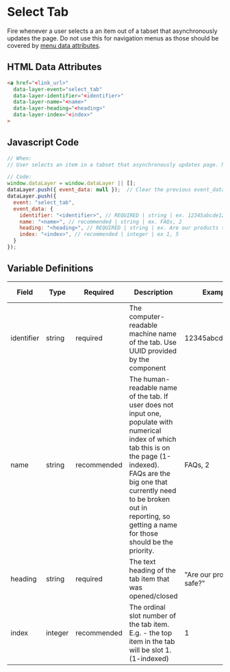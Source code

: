 # Select Tab

Fire whenever a user selects a an item out of a tabset that asynchronously updates the page. Do not use this for navigation menus as those should be covered by [menu data attributes](/data-attributes/menus.md).

## HTML Data Attributes

```html
<a href="<link_url>"
  data-layer-event="select_tab"
  data-layer-identifier="<identifier>"
  data-layer-name="<name>"
  data-layer-heading="<heading>"
  data-layer-index="<index>"
>
```
## Javascript Code

```js
// When:
// User selects an item in a tabset that asynchronously updates page. Not for navigation menu use.

// Code:
window.dataLayer = window.dataLayer || [];
dataLayer.push({ event_data: null });  // Clear the previous event_data object.
dataLayer.push({
  event: "select_tab",
  event_data: {
    identifier: "<identifier>", // REQUIRED | string | ex. 12345abcde12345
    name: "<name>", // recommended | string | ex. FAQs, 2
    heading: "<heading>", // REQUIRED | string | ex. Are our products safe?
    index: "<index>", // recommended | integer | ex 1, 5
  }
});
```

## Variable Definitions

|Field|Type|Required|Description|Example|Pattern|Min Length|Max Length|Minimum|Maximum|Multiple Of|
| --- | --- | --- | --- | --- | --- | --- | --- | --- | --- | --- |
|identifier|string|required|The computer-readable machine name of the tab. Use UUID provided by the component|12345abcde12345|
|name|string|recommended|The human-readable name of the tab. If user does not input one, populate with numerical index of which tab this is on the page (1-indexed). FAQs are the big one that currently need to be broken out in reporting, so getting a name for those should be the priority.|FAQs, 2|
|heading|string|required|The text heading of the tab item that was opened/closed|"Are our products safe?"|
|index|integer|recommended|The ordinal slot number of the tab item. E.g. - the top item in the tab will be slot 1. (1-indexed)|1||1||1|
